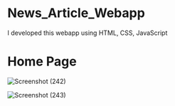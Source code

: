 # News_Article_Webapp
I developed this webapp using HTML, CSS, JavaScript
<h1>Home Page</h1>

![Screenshot (242)](https://github.com/user-attachments/assets/c3c667f2-d228-44e5-a5e7-8f9ed32cda00)

![Screenshot (243)](https://github.com/user-attachments/assets/72123c5a-8537-4db3-9dfa-03b36b0855a4)
